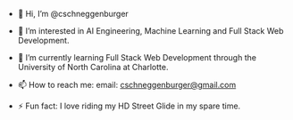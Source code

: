 - 👋 Hi, I’m @cschneggenburger
- 👀 I’m interested in AI Engineering, Machine Learning and Full Stack Web Development.
- 🌱 I’m currently learning Full Stack Web Development through the University of North Carolina at Charlotte.
- 📫 How to reach me: email: cschneggenburger@gmail.com

- ⚡ Fun fact: I love riding my HD Street Glide in my spare time. 

<!---
cschneggenburger/cschneggenburger is a ✨ special ✨ repository because its `README.md` (this file) appears on your GitHub profile.
You can click the Preview link to take a look at your changes.
--->
